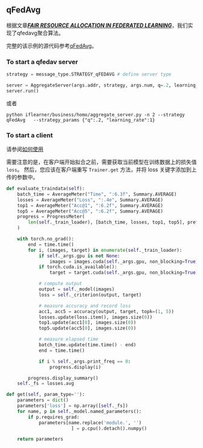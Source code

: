 ## qFedAvg
根据文章[***FAIR RESOURCE ALLOCATION IN FEDERATED LEARNING***](https://openreview.net/pdf?id=ByexElSYDr)，我们实现了qfedavg聚合算法。

完整的该示例的源代码参考[qFedAvg](https://git.iflytek.com/TURING/iflearner/-/tree/master/examples/homo/qFedAvg)。

### To start a qfedav server

```python
strategy = message_type.STRATEGY_qFEDAVG # define server type

server = AggregateServer(args.addr, strategy, args.num, q=.2, learning_rate = 1)
server.run()
```
或者
```shell
python iflearner/business/homo/aggregate_server.py -n 2 --strategy qFedAvg   --strategy_params {"q":.2, "learning_rate":1}
```

### To start a client
请参阅[如何使用](../../api/api_reference.md)

需要注意的是，在客户端开始拟合之前，需要获取当前模型在训练数据上的损失值`loss`。 然后，您应该在客户端重写 `Trainer.get` 方法，并将 loss 关键字添加到上传的参数中。

```python
def evaluate_traindata(self):
    batch_time = AverageMeter("Time", ":6.3f", Summary.AVERAGE)
    losses = AverageMeter("Loss", ":.4e", Summary.AVERAGE)
    top1 = AverageMeter("Acc@1", ":6.2f", Summary.AVERAGE)
    top5 = AverageMeter("Acc@5", ":6.2f", Summary.AVERAGE)
    progress = ProgressMeter(
        len(self._train_loader), [batch_time, losses, top1, top5], prefix="Test on training data: "
    )

    with torch.no_grad():
        end = time.time()
        for i, (images, target) in enumerate(self._train_loader):
            if self._args.gpu is not None:
                images = images.cuda(self._args.gpu, non_blocking=True)
            if torch.cuda.is_available():
                target = target.cuda(self._args.gpu, non_blocking=True)

            # compute output
            output = self._model(images)
            loss = self._criterion(output, target)

            # measure accuracy and record loss
            acc1, acc5 = accuracy(output, target, topk=(1, 5))
            losses.update(loss.item(), images.size(0))
            top1.update(acc1[0], images.size(0))
            top5.update(acc5[0], images.size(0))

            # measure elapsed time
            batch_time.update(time.time() - end)
            end = time.time()

            if i % self._args.print_freq == 0:
                progress.display(i)

        progress.display_summary()
    self._fs = losses.avg

def get(self, param_type=''):
    parameters = dict()
    parameters['loss'] = np.array([self._fs])
    for name, p in self._model.named_parameters():
        if p.requires_grad:
            parameters[name.replace('module.', '')
                        ] = p.cpu().detach().numpy()

    return parameters
```

